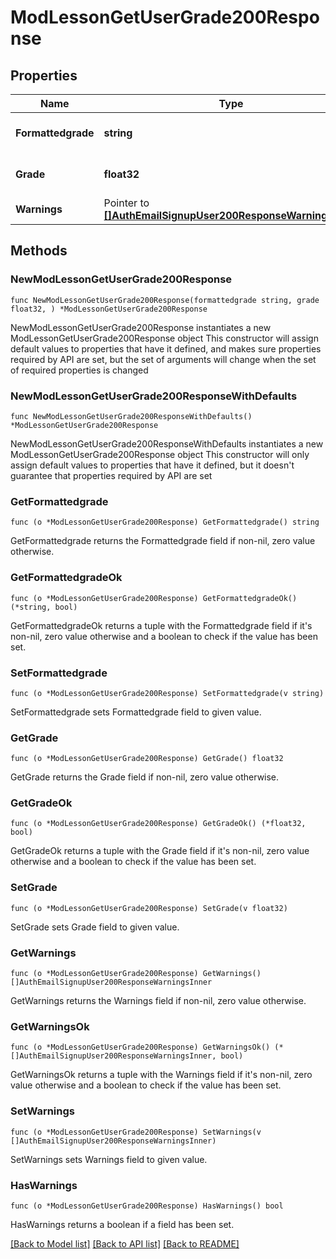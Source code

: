 # ModLessonGetUserGrade200Response

## Properties

Name | Type | Description | Notes
------------ | ------------- | ------------- | -------------
**Formattedgrade** | **string** | The lesson final grade formatted | [default to "null"]
**Grade** | **float32** | The lesson final raw grade | [default to null]
**Warnings** | Pointer to [**[]AuthEmailSignupUser200ResponseWarningsInner**](AuthEmailSignupUser200ResponseWarningsInner.md) |  | [optional] 

## Methods

### NewModLessonGetUserGrade200Response

`func NewModLessonGetUserGrade200Response(formattedgrade string, grade float32, ) *ModLessonGetUserGrade200Response`

NewModLessonGetUserGrade200Response instantiates a new ModLessonGetUserGrade200Response object
This constructor will assign default values to properties that have it defined,
and makes sure properties required by API are set, but the set of arguments
will change when the set of required properties is changed

### NewModLessonGetUserGrade200ResponseWithDefaults

`func NewModLessonGetUserGrade200ResponseWithDefaults() *ModLessonGetUserGrade200Response`

NewModLessonGetUserGrade200ResponseWithDefaults instantiates a new ModLessonGetUserGrade200Response object
This constructor will only assign default values to properties that have it defined,
but it doesn't guarantee that properties required by API are set

### GetFormattedgrade

`func (o *ModLessonGetUserGrade200Response) GetFormattedgrade() string`

GetFormattedgrade returns the Formattedgrade field if non-nil, zero value otherwise.

### GetFormattedgradeOk

`func (o *ModLessonGetUserGrade200Response) GetFormattedgradeOk() (*string, bool)`

GetFormattedgradeOk returns a tuple with the Formattedgrade field if it's non-nil, zero value otherwise
and a boolean to check if the value has been set.

### SetFormattedgrade

`func (o *ModLessonGetUserGrade200Response) SetFormattedgrade(v string)`

SetFormattedgrade sets Formattedgrade field to given value.


### GetGrade

`func (o *ModLessonGetUserGrade200Response) GetGrade() float32`

GetGrade returns the Grade field if non-nil, zero value otherwise.

### GetGradeOk

`func (o *ModLessonGetUserGrade200Response) GetGradeOk() (*float32, bool)`

GetGradeOk returns a tuple with the Grade field if it's non-nil, zero value otherwise
and a boolean to check if the value has been set.

### SetGrade

`func (o *ModLessonGetUserGrade200Response) SetGrade(v float32)`

SetGrade sets Grade field to given value.


### GetWarnings

`func (o *ModLessonGetUserGrade200Response) GetWarnings() []AuthEmailSignupUser200ResponseWarningsInner`

GetWarnings returns the Warnings field if non-nil, zero value otherwise.

### GetWarningsOk

`func (o *ModLessonGetUserGrade200Response) GetWarningsOk() (*[]AuthEmailSignupUser200ResponseWarningsInner, bool)`

GetWarningsOk returns a tuple with the Warnings field if it's non-nil, zero value otherwise
and a boolean to check if the value has been set.

### SetWarnings

`func (o *ModLessonGetUserGrade200Response) SetWarnings(v []AuthEmailSignupUser200ResponseWarningsInner)`

SetWarnings sets Warnings field to given value.

### HasWarnings

`func (o *ModLessonGetUserGrade200Response) HasWarnings() bool`

HasWarnings returns a boolean if a field has been set.


[[Back to Model list]](../README.md#documentation-for-models) [[Back to API list]](../README.md#documentation-for-api-endpoints) [[Back to README]](../README.md)


